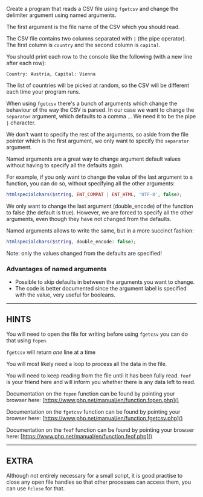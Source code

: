 Create a program that reads a CSV file using `fgetcsv` and change the delimiter argument using named arguments.

The first argument is the file name of the CSV which you should read. 

The CSV file contains two columns separated with `|` (the pipe operator). The first column is `country` and the second column is `capital`. 

You should print each row to the console like the following (with a new line after each row):

```
Country: Austria, Capital: Vienna
```

The list of countries will be picked at random, so the CSV will be different each time your program runs.

When using `fgetcsv` there's a bunch of arguments which change the behaviour of the way the CSV is parsed. In our case we  want to change the `separator` argument, which defaults to a comma `,`. We need it to be the pipe `|` character. 

We don't want to specify the rest of the arguments, so aside from the file pointer which is the first argument, we only want to specify the `separator` argument.

Named arguments are a great way to change argument default values without having to specify all the defaults again. 

For example, if you only want to change the value of the last argument to a function,
you can do so, without specifying all the other arguments:

```php
htmlspecialchars($string, ENT_COMPAT | ENT_HTML, 'UTF-8', false);
```

We only want to change the last argument (double_encode) of the function to false (the default is true). However, we are forced to specify all the other arguments, even though they have not changed from the defaults.

Named arguments allows to write the same, but in a more succinct fashion:

```php
htmlspecialchars($string, double_encode: false);
```

Note: only the values changed from the defaults are specified!

### Advantages of named arguments

* Possible to skip defaults in between the arguments you want to change.
* The code is better documented since the argument label is specified with the value, very useful for booleans.

----------------------------------------------------------------------
## HINTS

You will need to open the file for writing before using `fgetcsv` you can do that using `fopen`.

`fgetcsv` will return *one* line at a time

You will most likely need a loop to process all the data in the file.

You will need to keep reading from the file until it has been fully read. `feof` is your friend here and will inform you whether there is any data left to read.

Documentation on the `fopen` function can be found by pointing your browser here:
[https://www.php.net/manual/en/function.fopen.php]()

Documentation on the `fgetcsv` function can be found by pointing your browser here:
[https://www.php.net/manual/en/function.fgetcsv.php]()

Documentation on the `feof` function can be found by pointing your browser here:
[https://www.php.net/manual/en/function.feof.php]()

----------------------------------------------------------------------
## EXTRA

Although not entirely necessary for a small script, it is good practise to close any open file handles so that other processes can access them, you can use `fclose` for that.
